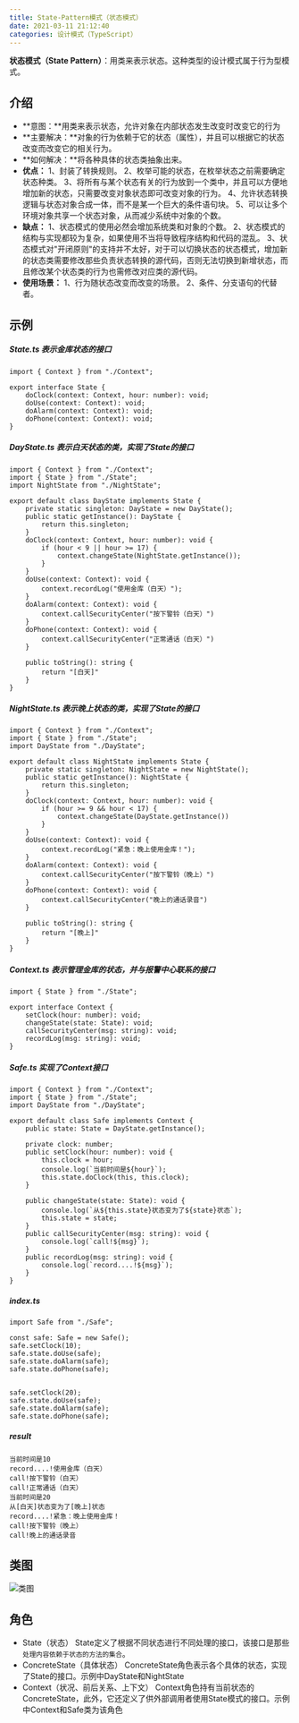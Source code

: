 ```yaml
---
title: State-Pattern模式（状态模式）
date: 2021-03-11 21:12:40
categories: 设计模式（TypeScript）
---
```

**状态模式（State Pattern）**：用类来表示状态。这种类型的设计模式属于行为型模式。
## 介绍
- **意图：**用类来表示状态，允许对象在内部状态发生改变时改变它的行为
- **主要解决：**对象的行为依赖于它的状态（属性），并且可以根据它的状态改变而改变它的相关行为。
- **如何解决：**将各种具体的状态类抽象出来。
- **优点：**
 1、封装了转换规则。
 2、枚举可能的状态，在枚举状态之前需要确定状态种类。 
 3、将所有与某个状态有关的行为放到一个类中，并且可以方便地增加新的状态，只需要改变对象状态即可改变对象的行为。 
4、允许状态转换逻辑与状态对象合成一体，而不是某一个巨大的条件语句块。 
5、可以让多个环境对象共享一个状态对象，从而减少系统中对象的个数。
- **缺点：**
 1、状态模式的使用必然会增加系统类和对象的个数。 
2、状态模式的结构与实现都较为复杂，如果使用不当将导致程序结构和代码的混乱。 
3、状态模式对"开闭原则"的支持并不太好，对于可以切换状态的状态模式，增加新的状态类需要修改那些负责状态转换的源代码，否则无法切换到新增状态，而且修改某个状态类的行为也需修改对应类的源代码。
- **使用场景：**
1、行为随状态改变而改变的场景。
 2、条件、分支语句的代替者。
## 示例
##### State.ts 表示金库状态的接口
```
import { Context } from "./Context";

export interface State {
    doClock(context: Context, hour: number): void;
    doUse(context: Context): void;
    doAlarm(context: Context): void;
    doPhone(context: Context): void;
}
```
##### DayState.ts 表示白天状态的类，实现了State的接口
```
import { Context } from "./Context";
import { State } from "./State";
import NightState from "./NightState";

export default class DayState implements State {
    private static singleton: DayState = new DayState();
    public static getInstance(): DayState {
        return this.singleton;
    }
    doClock(context: Context, hour: number): void {
        if (hour < 9 || hour >= 17) {
            context.changeState(NightState.getInstance());
        }
    }
    doUse(context: Context): void {
        context.recordLog("使用金库（白天）");
    }
    doAlarm(context: Context): void {
        context.callSecurityCenter("按下警铃（白天）")
    }
    doPhone(context: Context): void {
        context.callSecurityCenter("正常通话（白天）")
    }

    public toString(): string {
        return "[白天]"
    }
}
```
##### NightState.ts 表示晚上状态的类，实现了State的接口
```
import { Context } from "./Context";
import { State } from "./State";
import DayState from "./DayState";

export default class NightState implements State {
    private static singleton: NightState = new NightState();
    public static getInstance(): NightState {
        return this.singleton;
    }
    doClock(context: Context, hour: number): void {
        if (hour >= 9 && hour < 17) {
            context.changeState(DayState.getInstance())
        }
    }
    doUse(context: Context): void {
        context.recordLog("紧急：晚上使用金库！");
    }
    doAlarm(context: Context): void {
        context.callSecurityCenter("按下警铃（晚上）")
    }
    doPhone(context: Context): void {
        context.callSecurityCenter("晚上的通话录音")
    }

    public toString(): string {
        return "[晚上]"
    }
}
```
##### Context.ts 表示管理金库的状态，并与报警中心联系的接口
```
import { State } from "./State";

export interface Context {
    setClock(hour: number): void;
    changeState(state: State): void;
    callSecurityCenter(msg: string): void;
    recordLog(msg: string): void;
}
```
##### Safe.ts 实现了Context接口
```
import { Context } from "./Context";
import { State } from "./State";
import DayState from "./DayState";

export default class Safe implements Context {
    public state: State = DayState.getInstance();

    private clock: number;
    public setClock(hour: number): void {
        this.clock = hour;
        console.log(`当前时间是${hour}`);
        this.state.doClock(this, this.clock);
    }

    public changeState(state: State): void {
        console.log(`从${this.state}状态变为了${state}状态`);
        this.state = state;
    }
    public callSecurityCenter(msg: string): void {
        console.log(`call!${msg}`);
    }
    public recordLog(msg: string): void {
        console.log(`record....!${msg}`);
    }
}
```
##### index.ts
```
import Safe from "./Safe";

const safe: Safe = new Safe();
safe.setClock(10);
safe.state.doUse(safe);
safe.state.doAlarm(safe);
safe.state.doPhone(safe);


safe.setClock(20);
safe.state.doUse(safe);
safe.state.doAlarm(safe);
safe.state.doPhone(safe);
```
##### result
```
当前时间是10
record....!使用金库（白天）
call!按下警铃（白天）
call!正常通话（白天）
当前时间是20
从[白天]状态变为了[晚上]状态
record....!紧急：晚上使用金库！
call!按下警铃（晚上）
call!晚上的通话录音
```
## 类图
![类图](https://upload-images.jianshu.io/upload_images/10024246-43d4a68e88cdf387.png?imageMogr2/auto-orient/strip%7CimageView2/2/w/1240)
## 角色
- State（状态）
State定义了根据不同状态进行不同处理的接口，该接口是那些`处理内容依赖于状态的方法的集合`。
- ConcreteState（具体状态）
ConcreteState角色表示各个具体的状态，实现了State的接口。示例中DayState和NightState
- Context（状况、前后关系、上下文）
Context角色持有当前状态的ConcreteState，此外，它还定义了供外部调用者使用State模式的接口。示例中Context和Safe类为该角色
